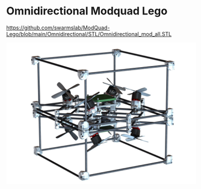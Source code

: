 # Omnidirectional Modquad Lego

https://github.com/swarmslab/ModQuad-Lego/blob/main/Omnidirectional/STL/Omnidirectional_mod_all.STL


![](Omnidirectional/omnidirectional_1.JPG)


